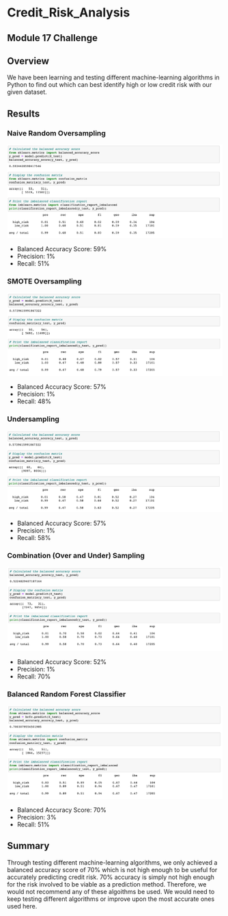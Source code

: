 # Credit_Risk_Analysis
## Module 17 Challenge

## Overview
We have been learning and testing different machine-learning algorithms in Python to find out which can best identify high or low credit risk with our given dataset. 

## Results
### Naive Random Oversampling
![Naive Random Oversampling](https://github.com/rharazim/Credit_Risk_Analysis/blob/main/Module-17-Challenge-Resources/Naive%20Random%20Oversampling.png)
- Balanced Accuracy Score: 59%
- Precision: 1%
- Recall: 51%

### SMOTE Oversampling
![SMOTE Oversampling](https://github.com/rharazim/Credit_Risk_Analysis/blob/main/Module-17-Challenge-Resources/SMOTE%20Oversampling.png)
- Balanced Accuracy Score: 57%
- Precision: 1%
- Recall: 48%

### Undersampling
![Undersampling](https://github.com/rharazim/Credit_Risk_Analysis/blob/main/Module-17-Challenge-Resources/Undersampling.png)
- Balanced Accuracy Score: 57%
- Precision: 1%
- Recall: 58%

### Combination (Over and Under) Sampling
![Combination Sampling](https://github.com/rharazim/Credit_Risk_Analysis/blob/main/Module-17-Challenge-Resources/Combination%20Sampling.png)
- Balanced Accuracy Score: 52%
- Precision: 1%
- Recall: 70%

### Balanced Random Forest Classifier
![Balanced Random Forest Classifier](https://github.com/rharazim/Credit_Risk_Analysis/blob/main/Module-17-Challenge-Resources/Balanced%20Random%20Forest%20Classifier.png)
- Balanced Accuracy Score: 70%
- Precision: 3%
- Recall: 51%

## Summary
Through testing different machine-learning algorithms, we only achieved a balanced accuracy score of 70% which is not high enough to be useful for accurately predicting credit risk. 70% accuracy is simply not high enough for the risk involved to be viable as a prediction method. Therefore, we would not recommend any of these algoithms be used. We would need to keep testing different algorithms or improve upon the most accurate ones used here. 
